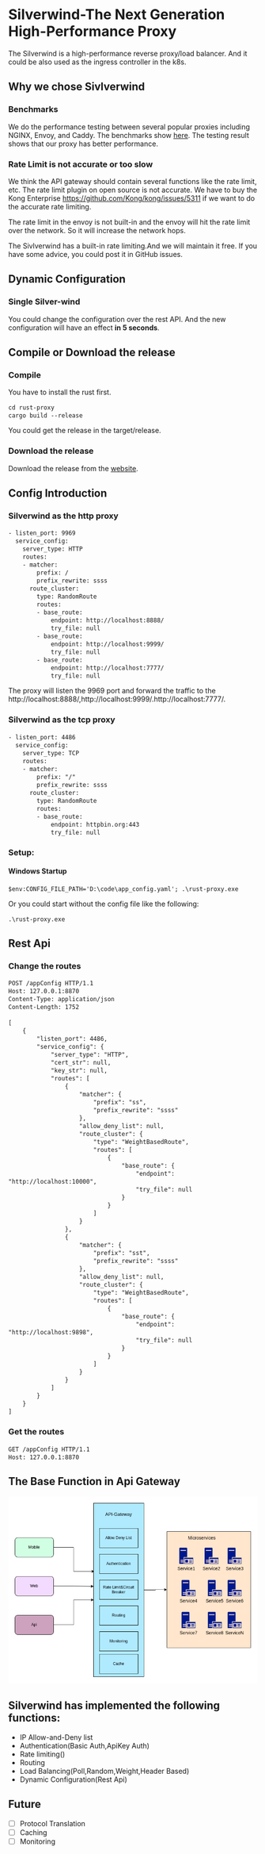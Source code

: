 # Silverwind-The Next Generation High-Performance Proxy
The Silverwind is a high-performance reverse proxy/load balancer. And it could be also used as the ingress
controller in the k8s.
## Why we chose Sivlverwind
### Benchmarks
We do the performance testing between several popular proxies including NGINX, Envoy, and Caddy. The benchmarks show [here](https://github.com/lsk569937453/silverwind/blob/main/benchmarks.md).
The testing result shows that our proxy has better performance.

### Rate Limit is not accurate or too slow
We think the API gateway should contain several functions like the rate limit, etc. The rate limit plugin
on open source is not accurate. We have to buy the Kong Enterprise https://github.com/Kong/kong/issues/5311 if
we want to do the accurate rate limiting.

The rate limit in the envoy is not built-in and the envoy will hit the rate limit over the network. So it will
increase the network hops.

The Sivlverwind has a built-in rate limiting.And we will maintain it free. If you have some advice, you could  post it 
in GitHub issues.
## Dynamic Configuration
### Single Silver-wind
You could change the configuration over the rest API. And the new configuration will have an effect **in 5 seconds**.

## Compile or Download the release
### Compile
You have to install the rust first.
```
cd rust-proxy
cargo build --release
```
You could get the release in the target/release.
### Download the release
Download the release from the [website](https://github.com/lsk569937453/silverwind/releases).
## Config Introduction
### Silverwind as the http proxy
```
- listen_port: 9969
  service_config:
    server_type: HTTP
    routes:
    - matcher:
        prefix: /
        prefix_rewrite: ssss
      route_cluster:
        type: RandomRoute
        routes:
        - base_route:
            endpoint: http://localhost:8888/
            try_file: null
        - base_route:
            endpoint: http://localhost:9999/
            try_file: null
        - base_route:
            endpoint: http://localhost:7777/
            try_file: null
```
The proxy will listen the 9969 port and forward the traffic to the http://localhost:8888/,http://localhost:9999/.http://localhost:7777/.
### Silverwind as the tcp proxy
```
- listen_port: 4486
  service_config:
    server_type: TCP
    routes:
    - matcher:
        prefix: "/"
        prefix_rewrite: ssss
      route_cluster:
        type: RandomRoute
        routes:
        - base_route:
            endpoint: httpbin.org:443
            try_file: null
```
### Setup:
#### Windows Startup
```
$env:CONFIG_FILE_PATH='D:\code\app_config.yaml'; .\rust-proxy.exe
```
Or you could start without the config file like the following:
```
.\rust-proxy.exe
```
## Rest Api
### Change the routes
```
POST /appConfig HTTP/1.1
Host: 127.0.0.1:8870
Content-Type: application/json
Content-Length: 1752

[
    {
        "listen_port": 4486,
        "service_config": {
            "server_type": "HTTP",
            "cert_str": null,
            "key_str": null,
            "routes": [
                {
                    "matcher": {
                        "prefix": "ss",
                        "prefix_rewrite": "ssss"
                    },
                    "allow_deny_list": null,
                    "route_cluster": {
                        "type": "WeightBasedRoute",
                        "routes": [
                            {
                                "base_route": {
                                    "endpoint": "http://localhost:10000",
                                    "try_file": null
                                }
                            }
                        ]
                    }
                },
                {
                    "matcher": {
                        "prefix": "sst",
                        "prefix_rewrite": "ssss"
                    },
                    "allow_deny_list": null,
                    "route_cluster": {
                        "type": "WeightBasedRoute",
                        "routes": [
                            {
                                "base_route": {
                                    "endpoint": "http://localhost:9898",
                                    "try_file": null
                                }
                            }
                        ]
                    }
                }
            ]
        }
    }
]
```
### Get the routes
```
GET /appConfig HTTP/1.1
Host: 127.0.0.1:8870
```
## <span id="api-gateway">The Base Function in Api Gateway</span>
![alt tag](https://raw.githubusercontent.com/lsk569937453/image_repo/main/api-gateway.png)
## Silverwind has implemented the following functions:
* IP Allow-and-Deny list
* Authentication(Basic Auth,ApiKey Auth)
* Rate limiting()
* Routing
* Load Balancing(Poll,Random,Weight,Header Based)
* Dynamic Configuration(Rest Api)
## Future
- [ ] Protocol Translation
- [ ] Caching
- [ ] Monitoring
